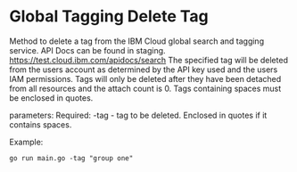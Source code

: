 # Global Tagging Delete Tag
Method to delete a tag from the IBM Cloud global search and tagging service. API Docs can be found in staging. https://test.cloud.ibm.com/apidocs/search The specified tag will be deleted from the users account as determined by the API key used and the users IAM permissions. Tags will only be deleted after they have been detached from all resources and the attach count is 0. Tags containing spaces must be enclosed in quotes. 

parameters:
Required:  -tag - tag to be deleted. Enclosed in quotes if it contains spaces. 

Example: 
```
go run main.go -tag "group one"
```